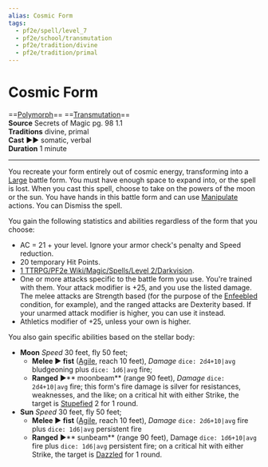 ```yaml
---
alias: Cosmic Form
tags:
  - pf2e/spell/level_7
  - pf2e/school/transmutation
  - pf2e/tradition/divine
  - pf2e/tradition/primal
---
```


# Cosmic Form

==[Polymorph](../../../Traits/Polymorph.md)== ==[Transmutation](../../../Traits/Transmutation.md)==  
__Source__ Secrets of Magic pg. 98 1.1  
**Traditions** divine, primal  
**Cast** ►► somatic, verbal  
**Duration** 1 minute

---

You recreate your form entirely out of cosmic energy, transforming into a [Large](Large) battle form. You must have enough space to expand into, or the spell is lost. When you cast this spell, choose to take on the powers of the moon or the sun. You have hands in this battle form and can use [Manipulate](../../../Traits/Manipulate.md) actions. You can Dismiss the spell.

You gain the following statistics and abilities regardless of the form that you choose:

- AC = 21 + your level. Ignore your armor check's penalty and Speed reduction.
- 20 temporary Hit Points.
- [1 TTRPG/PF2e Wiki/Magic/Spells/Level 2/Darkvision](1%20TTRPG/PF2e%20Wiki/Magic/Spells/Level%202/Darkvision).
- One or more attacks specific to the battle form you use. You're trained with them. Your attack modifier is +25, and you use the listed damage. The melee attacks are Strength based (for the purpose of the [Enfeebled](../../../Conditions/Enfeebled.md) condition, for example), and the ranged attacks are Dexterity based. If your unarmed attack modifier is higher, you can use it instead.
- Athletics modifier of +25, unless your own is higher.

You also gain specific abilities based on the stellar body:

- **Moon** _Speed_ 30 feet, fly 50 feet;
	- **Melee ► fist** ([Agile](../../../Traits/Agile.md), reach 10 feet), _Damage_ `dice: 2d4+10|avg` bludgeoning plus `dice: 1d6|avg` fire;
	- **Ranged** ►** moonbeam** (range 90 feet), _Damage_ `dice: 2d4+10|avg` fire; this form's fire damage is silver for resistances, weaknesses, and the like; on a critical hit with either Strike, the target is [Stupefied](../../../Conditions/Stupefied.md) 2 for 1 round.
- **Sun** _Speed_ 30 feet, fly 50 feet;
	- **Melee ► fist** ([Agile](../../../Traits/Agile.md), reach 10 feet), _Damage_ `dice: 2d6+10|avg` fire plus `dice: 1d6|avg` persistent fire
	- **Ranged** ►** sunbeam** (range 90 feet), Damage `dice: 1d6+10|avg` fire plus `dice: 1d6|avg` persistent fire; on a critical hit with either Strike, the target is [Dazzled](../../../Conditions/Dazzled.md) for 1 round.
